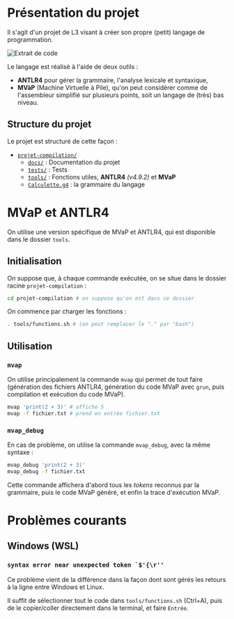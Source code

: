 # Présentation du projet
Il s'agit d'un projet de L3 visant à créer son propre (petit) langage de programmation.

![Extrait de code](
  img/example-code.svg
  "Exemple de code avec le langage créé"
)

Le langage est réalisé à l'aide de deux outils :
- **ANTLR4** pour gérer la grammaire, l'analyse lexicale et syntaxique,
- **MVàP** (Machine Virtuelle à Pile), qu'on peut considérer comme de l'assembleur simplifié sur plusieurs points, soit un langage de (très) bas niveau.

## Structure du projet
Le projet est structuré de cette façon :
- [`projet-compilation/`](https://github.com/Ab2nour/projet-compilation/tree/main/)
  - [`docs/`](https://github.com/Ab2nour/projet-compilation/tree/main/docs) : Documentation du projet
  - [`tests/`](https://github.com/Ab2nour/projet-compilation/tree/main/tests) : Tests
  - [`tools/`](https://github.com/Ab2nour/projet-compilation/tree/main/tests) : Fonctions utiles, **ANTLR4** _(v4.9.2)_ et **MVaP**
  - [`Calculette.g4`](https://github.com/Ab2nour/projet-compilation/blob/main/Calculette.g4) : la grammaire du langage


# MVaP et ANTLR4
On utilise une version spécifique de MVaP et ANTLR4, qui est disponible dans le dossier `tools`.


## Initialisation
On suppose que, à chaque commande exécutée, on se situe dans le dossier racine `projet-compilation` : 
```bash
cd projet-compilation # on suppose qu'on est dans ce dossier
```

On commence par charger les fonctions :
```bash
. tools/functions.sh # (on peut remplacer le "." par "bash")
```

## Utilisation
### `mvap`
On utilise principalement la commande `mvap` qui permet de tout faire (génération des fichiers ANTLR4, génération du code MVaP avec `grun`, puis compilation et exécution du code MVaP).
```bash
mvap 'print(2 + 3)' # affiche 5
mvap -f fichier.txt # prend en entrée fichier.txt
```

### `mvap_debug`
En cas de problème, on utilise la commande `mvap_debug`, avec la même syntaxe :
```bash
mvap_debug 'print(2 + 3)'
mvap_debug -f fichier.txt
```

Cette commande affichera d'abord tous les *tokens* reconnus par la grammaire, puis le code MVaP généré, et enfin la trace d'exécution MVaP.

# Problèmes courants
## Windows (WSL)
### ``syntax error near unexpected token `$'{\r''``
Ce problème vient de la différence dans la façon dont sont gérés les retours à la ligne entre Windows et Linux.

Il suffit de sélectionner tout le code dans `tools/functions.sh` (Ctrl+A), puis de le copier/coller directement dans le terminal, et faire `Entrée`.


